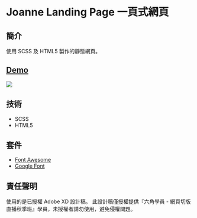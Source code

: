 # Joanne Landing Page 一頁式網頁

## 簡介
使用 SCSS 及 HTML5 製作的靜態網頁。

## [Demo](https://aimer-ist.github.io/Hex-webLayoutTraining/Joanne-LandingPage/index.html)
![](https://i.imgur.com/rnCsaHE.png)

## 技術
- SCSS
- HTML5

## 套件
- [Font Awesome ](https://fontawesome.com/)
- [Google Font](https://fonts.google.com/)

## 責任聲明
使用的是已授權 Adobe XD 設計稿。
此設計稿僅授權提供『六角學員 - 網頁切版直播秋季班』學員，未授權者請勿使用，避免侵權問題。
